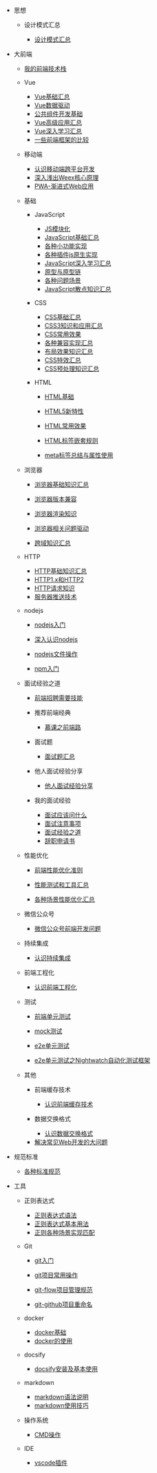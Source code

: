 * 思想

	* 设计模式汇总

		- [设计模式汇总](知识笔记/思想/设计模式/设计模式汇总.md)

* 大前端

	- [我的前端技术栈](知识笔记/大前端/前端技术栈.md)

	* Vue

		- [Vue基础汇总](知识笔记/大前端/Vue/Vue基础/Vue基础汇总.md)
		- [Vue数据驱动](知识笔记/大前端/Vue/Vue数据驱动.md)
		- [公共组件开发基础](知识笔记/大前端/Vue/公共组件开发/公共组件开发基础.md)
		- [Vue高级应用汇总](知识笔记/大前端/Vue/Vue高级应用/Vue高级应用汇总.md)
		- [Vue深入学习汇总](知识笔记/大前端/Vue/深入学习/Vue深入学习汇总.md)
		- [一些前端框架的比较](知识笔记/大前端/Vue/关于前端框架/一些前端框架的比较.md)

	* 移动端

		- [认识移动端跨平台开发](知识笔记/大前端/移动端/认识移动端跨平台开发.md)
		- [深入浅出Weex核心原理](知识笔记/大前端/移动端/Weex/深入浅出Weex核心原理.md)
		- [PWA-渐进式Web应用](知识笔记/大前端/移动端/PWA/PWA-渐进式Web应用.md)

	* 基础

		* JavaScript

			- [JS模块化](知识笔记/大前端/基础/JavaScript/Javascript模块化编程/JS模块化.md)
			- [JavaScript基础汇总](知识笔记/大前端/基础/JavaScript/JavaScript基础/JavaScript基础汇总.md)
			- [各种小功能实现](知识笔记/大前端/基础/JavaScript/小功能/各种小功能实现.md)
			- [各种插件js原生实现](知识笔记/大前端/基础/JavaScript/js原生实现/各种插件js原生实现.md)
			- [JavaScript深入学习汇总](知识笔记/大前端/基础/JavaScript/JavaScript深入学习/JavaScript深入学习汇总.md)
			- [原型与原型链](知识笔记/大前端/基础/JavaScript/js原型与原型链/原型与原型链.md)
			- [各种问题场景](知识笔记/大前端/基础/JavaScript/问题驱动/各种问题场景.md)
			- [JavaScript散点知识汇总](知识笔记/大前端/基础/JavaScript/JavaScript散点知识/JavaScript散点知识汇总.md)

		* CSS

			- [CSS基础汇总](知识笔记/大前端/基础/HTML+CSS/CSS/CSS基础/CSS基础汇总.md)
			- [CSS3知识和应用汇总](知识笔记/大前端/基础/HTML+CSS/CSS/CSS3/CSS3知识和应用汇总.md)
			- [CSS常用效果](知识笔记/大前端/基础/HTML+CSS/CSS/效果/CSS常用效果.md)
			- [各种兼容实现汇总](知识笔记/大前端/基础/HTML+CSS/CSS/CSS兼容/各种兼容实现汇总.md)
			- [布局效果知识汇总](知识笔记/大前端/基础/HTML+CSS/CSS/布局/布局效果知识汇总.md)
			- [CSS特效汇总](知识笔记/大前端/基础/HTML+CSS/CSS/特效/CSS特效汇总.md)
			- [CSS预处理知识汇总](知识笔记/大前端/基础/HTML+CSS/CSS/CSS预处理语言/CSS预处理知识汇总.md)

		* HTML

			- [HTML基础](知识笔记/大前端/基础/HTML+CSS/HTML/HTML基础.md)
			- [HTML5新特性](知识笔记/大前端/基础/HTML+CSS/HTML/HTML5新特性.md)
			- [HTML常用效果](知识笔记/大前端/基础/HTML+CSS/HTML/HTML常用效果.md)
			- [HTML标签嵌套规则](知识笔记/大前端/基础/HTML+CSS/HTML/HTML标签嵌套规则.md)

			- [meta标签总结与属性使用](知识笔记/大前端/基础/HTML+CSS/HTML/meta标签总结与属性使用.md)

	* 浏览器

		- [浏览器基础知识汇总](知识笔记/大前端/浏览器/浏览器基础知识/浏览器基础知识汇总.md)

		- [浏览器版本兼容](知识笔记/大前端/浏览器/浏览器版本兼容/浏览器版本兼容.md)

		- [浏览器渲染知识](知识笔记/大前端/浏览器/浏览器渲染机制/浏览器渲染知识.md)

		- [浏览器相关问题驱动](知识笔记/大前端/浏览器/问题驱动.md)

		- [跨域知识汇总](知识笔记/大前端/浏览器/浏览器跨域机制/跨域知识汇总.md)

	* HTTP

		- [HTTP基础知识汇总](知识笔记/大前端/HTTP/HTTP基础/HTTP基础知识汇总.md)
		- [HTTP1.x和HTTP2](知识笔记/大前端/HTTP/HTTP1.x和HTTP2.md)
		- [HTTP请求知识](知识笔记/大前端/HTTP/请求/HTTP请求知识.md)
		- [服务器推送技术](知识笔记/大前端/HTTP/服务器推送技术/服务器推送技术.md)

	* nodejs

		* [nodejs入门](知识笔记/后端/nodejs/nodejs开发/nodejs入门.md)
		* [深入认识nodejs](知识笔记/后端/nodejs/nodejs开发/深入认识nodejs.md)
		* [nodejs文件操作](知识笔记/后端/nodejs/nodejs开发/nodejs文件操作.md)
		
		* [npm入门](知识笔记/后端/nodejs/npm入门.md)

	* 面试经验之道

		- [前端招聘需要技能](知识笔记/大前端/面试/前端招聘需要技能.md)
		
		* 推荐前端经典

			- [慕课之前端路](知识笔记/大前端/面试/推荐前端经典/慕课推荐.md)

		* 面试题

			- [面试题汇总](知识笔记/大前端/面试/基础面试题/面试题汇总.md)

		* 他人面试经验分享

			- [他人面试经验分享](知识笔记/大前端/面试/网上真实面试题/他人面试经验分享.md)

		* 我的面试经验

			- [面试应该问什么](知识笔记/大前端/面试/面试应该问什么.md)
			- [面试注意事项](知识笔记/大前端/面试/面试注意事项.md)
			- [面试经验之道](知识笔记/大前端/面试/面试经验之道.md)
			- [辞职申请书](知识笔记/大前端/面试/辞职申请书.md)

	* 性能优化

		- [前端性能优化准则](知识笔记/大前端/性能优化/性能优化准则/性能优化准则.md)

		- [性能测试和工具汇总](知识笔记/大前端/性能优化/性能测试和工具/性能测试和工具汇总.md)

		- [各种场景性能优化汇总](知识笔记/大前端/性能优化/场景性能优化/各种场景性能优化汇总.md)

	* 微信公众号

		- [微信公众号前端开发问题](知识笔记/大前端/微信公众号/微信公众号前端开发问题.md)

	* 持续集成

		- [认识持续集成](知识笔记/持续集成/认识持续集成.md)

	* 前端工程化

		- [认识前端工程化](知识笔记/大前端/工程化/理解前端工程化.md)

	* 测试

		- [前端单元测试](知识笔记/大前端/测试/前端单元测试.md)

		- [mock测试](知识笔记/大前端/测试/mock/mock测试.md)

		- [e2e单元测试](知识笔记/大前端/测试/e2e单元测试/e2e单元测试.md)
		- [e2e单元测试之Nightwatch自动化测试框架](知识笔记/大前端/测试/e2e单元测试/e2e单元测试之Nightwatch自动化测试框架.md)

	* 其他

		* 前端缓存技术

			- [认识前端缓存技术](知识笔记/大前端/其它/前端缓存技术/前端缓存技术.md)
		* 数据交换格式

			- [认识数据交换格式](知识笔记/大前端/其它/数据交换格式/认识数据交换格式.md)
		
		- [解决常见Web开发的大问题](知识笔记/Web开发常见大问题.md)

* 规范标准

	* [各种标准规范](知识笔记/规范标准/各种标准规范.md)

* 工具

	* 正则表达式

		- [正则表达式语法](知识笔记/工具/正则表达式/正则表达式语法.md)
		- [正则表达式基本用法](知识笔记/工具/正则表达式/正则表达式基本用法.md)
		- [正则各种场景实现匹配](知识笔记/工具/正则表达式/正则各种场景实现匹配.md)

	* Git

		- [git入门](知识笔记/工具/版本控制/Git/git基础和使用.md)
		- [git项目常用操作](知识笔记/工具/版本控制/Git/git项目常用操作.md)
		- [git-flow项目管理规范](知识笔记/工具/版本控制/Git/git-flow项目管理规范.md)

		- [git-github项目重命名](知识笔记/工具/版本控制/github项目重命名.md)

	* docker

		- [docker基础](知识笔记/工具/虚拟机/docker/docker基础.md)
		- [docker的使用](知识笔记/工具/虚拟机/docker/docker的使用.md)

	* docsify

		- [docsify安装及基本使用](知识笔记/工具/docsify/docsify安装及基本使用.md)
		
	* markdown

		- [markdown语法说明](知识笔记/工具/markdown/markdown语法说明.md)
		- [markdown使用技巧](知识笔记/工具/markdown/markdown使用技巧.md)
		
	* 操作系统

		- [CMD操作](知识笔记/工具/操作系统/CMD操作.md)
		
	* IDE

		- [vscode插件](知识笔记/工具/IDE/VSCode/vscode插件.md)
